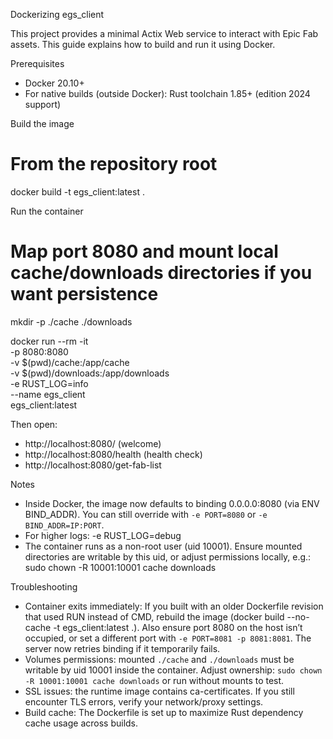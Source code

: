Dockerizing egs_client

This project provides a minimal Actix Web service to interact with Epic Fab assets. This guide explains how to build and run it using Docker.

Prerequisites
- Docker 20.10+
- For native builds (outside Docker): Rust toolchain 1.85+ (edition 2024 support)

Build the image

# From the repository root
docker build -t egs_client:latest .

Run the container

# Map port 8080 and mount local cache/downloads directories if you want persistence
mkdir -p ./cache ./downloads

docker run --rm -it \
  -p 8080:8080 \
  -v $(pwd)/cache:/app/cache \
  -v $(pwd)/downloads:/app/downloads \
  -e RUST_LOG=info \
  --name egs_client \
  egs_client:latest

Then open:
- http://localhost:8080/ (welcome)
- http://localhost:8080/health (health check)
- http://localhost:8080/get-fab-list

Notes
- Inside Docker, the image now defaults to binding 0.0.0.0:8080 (via ENV BIND_ADDR). You can still override with `-e PORT=8080` or `-e BIND_ADDR=IP:PORT`.
- For higher logs: -e RUST_LOG=debug
- The container runs as a non-root user (uid 10001). Ensure mounted directories are writable by this uid, or adjust permissions locally, e.g.:
  sudo chown -R 10001:10001 cache downloads

Troubleshooting
- Container exits immediately: If you built with an older Dockerfile revision that used RUN instead of CMD, rebuild the image (docker build --no-cache -t egs_client:latest .). Also ensure port 8080 on the host isn’t occupied, or set a different port with `-e PORT=8081 -p 8081:8081`. The server now retries binding if it temporarily fails.
- Volumes permissions: mounted `./cache` and `./downloads` must be writable by uid 10001 inside the container. Adjust ownership: `sudo chown -R 10001:10001 cache downloads` or run without mounts to test.
- SSL issues: the runtime image contains ca-certificates. If you still encounter TLS errors, verify your network/proxy settings.
- Build cache: The Dockerfile is set up to maximize Rust dependency cache usage across builds.
